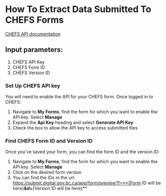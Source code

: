 # How To Extract Data Submitted To CHEFS Forms
[CHEFS API documentation](https://submit.digital.gov.bc.ca/app/api/v1/docs#tag/Submission/operation/exportWithFields)

## Input parameters:
1. CHEFS API Key
2. CHEFS Form ID
3. CHEFS Version ID

### Set Up CHEFS API key
You will need to enable the API for your CHEFS form. Once logged in to CHEFS:
1. Navigate to **My Forms**, find the form for which you want to enable the API key. Select **Manage**
2. Expand the **Api Key** heading and select **Generate API Key**
3. Check the box to allow the API key to access submitted files

### Find CHEFS Form ID and Version ID
Once you've saved your form, you can find the form ID and the version ID:
1. Navigate to **My Forms**, find the form for which you want to enable the API key. Select **Manage**
2. Click on the desired form version
3. You can find the IDs in the url:
    https://submit.digital.gov.bc.ca/app/form/preview?f=**{Form ID will be here}**&d=**{Version ID will be here}**
    
